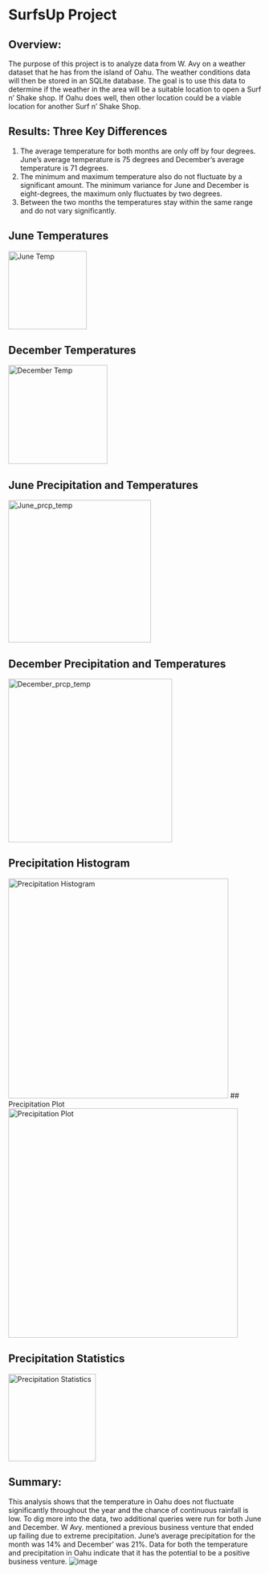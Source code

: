 # SurfsUp Project

## Overview: 

The purpose of this project is to analyze data from W. Avy on a weather dataset that he has from the island of Oahu. The weather conditions data will then be stored in an SQLite database. The goal is to use this data to determine if the weather in the area will be a suitable location to open a Surf n’ Shake shop. If Oahu does well, then other location could be a viable location for another Surf n’ Shake Shop. 

## Results: Three Key Differences

1. The average temperature for both months are only off by four degrees. June’s average temperature is 75 degrees and December’s average temperature is 71 degrees. 
2. The minimum and maximum temperature also do not fluctuate by a significant amount. The minimum variance for June and December is eight-degrees, the maximum only fluctuates by two degrees. 
3. Between the two months the temperatures stay within the same range and do not vary significantly. 

## June Temperatures
<img width="156" alt="June Temp" src="https://user-images.githubusercontent.com/99099706/166128461-6b27e754-c59c-4b76-8699-cc63566504d2.png">

## December Temperatures
<img width="197" alt="December Temp" src="https://user-images.githubusercontent.com/99099706/166128491-71995679-0fbc-4ee3-8686-3e6a1e4427c7.png">

## June Precipitation and Temperatures
<img width="284" alt="June_prcp_temp" src="https://user-images.githubusercontent.com/99099706/166128476-ecab923f-7a30-46aa-a850-7838bd356328.png">

## December Precipitation and Temperatures
<img width="326" alt="December_prcp_temp" src="https://user-images.githubusercontent.com/99099706/166128511-89f99cfc-3e21-449b-947c-6dc8a5fd61a4.png">

## Precipitation Histogram
<img width="438" alt="Precipitation Histogram" src="https://user-images.githubusercontent.com/99099706/166128448-4e75533e-7a55-4d63-814b-1be707494e7a.png">
## Precipitation Plot
<img width="457" alt="Precipitation Plot" src="https://user-images.githubusercontent.com/99099706/166124321-e238cf29-8d40-4e57-b3ae-5fbc136849ca.png">

## Precipitation Statistics 
<img width="174" alt="Precipitation Statistics" src="https://user-images.githubusercontent.com/99099706/166128536-4c013bb5-9ddf-4394-baa9-3d4a483e01c8.png">

## Summary:  
This analysis shows that the temperature in Oahu does not fluctuate significantly throughout the year and the chance of continuous rainfall is low. To dig more into the data, two additional queries were run for both June and December. W Avy. mentioned a previous business venture that ended up failing due to extreme precipitation.  June’s average precipitation for the month was 14% and December’ was 21%. Data for both the temperature and precipitation in Oahu indicate that it has the potential to be a positive business venture. 
![image](https://user-images.githubusercontent.com/99099706/166129077-9e97b2c2-ade7-4e1c-977b-f4c7437cc060.png)

